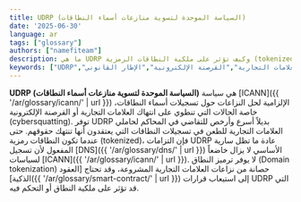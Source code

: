 ```yaml
---
title: UDRP (السياسة الموحدة لتسوية منازعات أسماء النطاقات)
date: '2025-06-30'
language: ar
tags: ["glossary"]
authors: ["namefiteam"]
description: ما هي UDRP وكيف تؤثر على ملكية النطاقات الرمزية (tokenized domains)؟
keywords: ["UDRP","نزاعات النطاقات","حماية العلامات التجارية","القرصنة الإلكترونية","الإطار القانوني"]
---
```


**UDRP (السياسة الموحدة لتسوية منازعات أسماء النطاقات)** هي سياسة [ICANN]({{ '/ar/glossary/icann/' | url }}) الإلزامية لحل النزاعات حول تسجيلات أسماء النطاقات، خاصة الحالات التي تنطوي على انتهاك العلامات التجارية أو القرصنة الإلكترونية (cybersquatting). توفر UDRP بديلاً أسرع وأرخص للتقاضي في المحاكم لحاملي العلامات التجارية للطعن في تسجيلات النطاقات التي يعتقدون أنها تنتهك حقوقهم. حتى عندما تكون النطاقات رمزية (tokenized)، فإن التزامات UDRP عادة ما تظل سارية المفعول لأن تسجيل [DNS]({{ '/ar/glossary/dns/' | url }}) الأساسي لا يزال خاضعاً لسياسات [ICANN]({{ '/ar/glossary/icann/' | url }}). لا يوفر ترميز النطاق (Domain tokenization) حصانة من نزاعات العلامات التجارية المشروعة، وقد تحتاج [العقود الذكية]({{ '/ar/glossary/smart-contract/' | url }}) إلى استيعاب قرارات UDRP التي قد تؤثر على ملكية النطاق أو التحكم فيه.